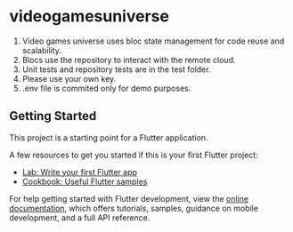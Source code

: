 # videogamesuniverse

1) Video games universe uses bloc state management for code reuse and scalability.
2) Blocs use the repository to interact with the remote cloud.
3) Unit tests and repository tests are in the test folder.
4) Please use your own key. 
5) .env file is commited only for demo purposes.

## Getting Started

This project is a starting point for a Flutter application.

A few resources to get you started if this is your first Flutter project:

- [Lab: Write your first Flutter app](https://docs.flutter.dev/get-started/codelab)
- [Cookbook: Useful Flutter samples](https://docs.flutter.dev/cookbook)

For help getting started with Flutter development, view the
[online documentation](https://docs.flutter.dev/), which offers tutorials,
samples, guidance on mobile development, and a full API reference.
